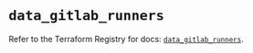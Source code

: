 # `data_gitlab_runners`

Refer to the Terraform Registry for docs: [`data_gitlab_runners`](https://registry.terraform.io/providers/gitlabhq/gitlab/18.2.0/docs/data-sources/runners).
